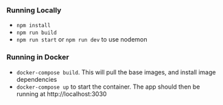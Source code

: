 ### Running Locally

- `npm install`
- `npm run build`
- `npm run start` or `npm run dev` to use nodemon

### Running in Docker

- `docker-compose build`. This will pull the base images, and install image
  dependencies
- `docker-compose up` to start the container. The app should then be running at
  http://localhost:3030

